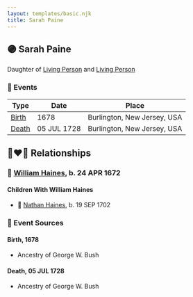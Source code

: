 ```yaml
---
layout: templates/basic.njk
title: Sarah Paine
---
```

## 🟣 Sarah Paine

Daughter of [Living Person](/people/9/94145877) and [Living Person](/people/5/52998406)

### 📆 Events

Type | Date | Place
------ | ------ | ------
[Birth](#event-event-3) | 1678 | Burlington, New Jersey, USA
[Death](#event-event-4) | 05 JUL 1728 | Burlington, New Jersey, USA

## 👩‍❤️‍👨 Relationships

### 🔵 [William Haines](/people/5/5796916), b. 24 APR 1672

#### Children With William Haines
* 🔵 [Nathan Haines](/people/7/74064515), b. 19 SEP 1702
### 📰 Event Sources

#### <a id="event-event-3"></a> Birth, 1678
* Ancestry of George W. Bush

#### <a id="event-event-4"></a> Death, 05 JUL 1728
* Ancestry of George W. Bush